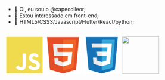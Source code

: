 - 👋 Oi, eu sou o @capeccileor;
- 👀 Estou interessado em front-end;
- 🌱 HTML5/CSS3/Javascript/Flutter/React/python;


</div>
  <div style="display: inline_block"><br>
  <img align="center" alt="Js" height="100" width="100" src="https://raw.githubusercontent.com/devicons/devicon/master/icons/javascript/javascript-plain.svg">
  <img align="center" alt="-HTML" height="100" width="100" src="https://raw.githubusercontent.com/devicons/devicon/master/icons/html5/html5-original.svg">
  <img align="center" alt="-CSS" height="100" width="100" src="https://raw.githubusercontent.com/devicons/devicon/master/icons/css3/css3-original.svg">
  <img align="center" alt"-css" height="100" width="100" src="https://upload.wikimedia.org/wikipedia/commons/thumb/0/0a/Python.svg/2048px-Python.svg.png"
       <img align="center" alt"-css" height="100" width="100" src="[https://upload.wikimedia.org/wikipedia/commons/thumb/0/0a/Python.svg/2048px-Python.svg.png](https://seeklogo.com/images/F/flutter-logo-5086DD11C5-seeklogo.com.png)"
</div>

  ##
  
